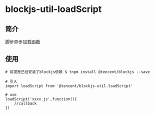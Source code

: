 # blockjs-util-loadScript

## 简介
脚步异步加载函数

## 使用
```
# 前提是已经安装了blockjs依赖 $ tnpm install @tencent/blockjs --save

# 引入
import loadScript from '@tencent/blockjs-util-loadScript'

# use
loadScript('xxxx.js',function(){
    //callback
})
```